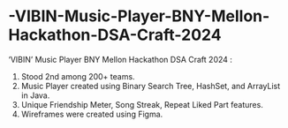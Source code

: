 # -VIBIN-Music-Player-BNY-Mellon-Hackathon-DSA-Craft-2024
‘VIBIN’ Music Player BNY Mellon Hackathon DSA Craft 2024 : 
1. Stood 2nd among 200+ teams.
2. Music Player created using Binary Search Tree, HashSet, and ArrayList in Java.
3. Unique Friendship Meter, Song Streak, Repeat Liked Part features.
4. Wireframes were created using Figma.
